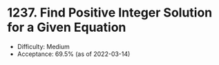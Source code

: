 # 1237. Find Positive Integer Solution for a Given Equation
- Difficulty: Medium
- Acceptance: 69.5% (as of 2022-03-14)
